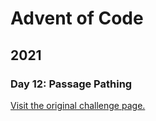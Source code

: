 # Advent of Code

## 2021

### Day 12: Passage Pathing

[Visit the original challenge page.](https://adventofcode.com/2021/day/12)